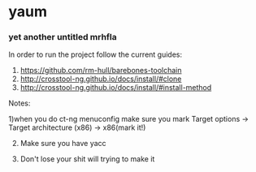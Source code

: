 # yaum
### yet another untitled mrhfla

In order to run the project follow the current guides: 
1) https://github.com/rm-hull/barebones-toolchain
2) http://crosstool-ng.github.io/docs/install/#clone
3) http://crosstool-ng.github.io/docs/install/#install-method

Notes: 

1)when you do ct-ng menuconfig make sure you mark 
  Target options -> Target architecture (x86) -> x86(mark it!) 
  
2) Make sure you have yacc

3) Don't lose your shit will trying to make it
